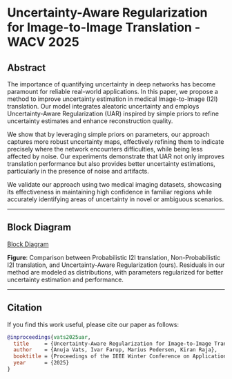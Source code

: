 # Uncertainty-Aware Regularization for Image-to-Image Translation - WACV 2025

## Abstract

The importance of quantifying uncertainty in deep networks has become paramount for reliable real-world applications. In this paper, we propose a method to improve uncertainty estimation in medical Image-to-Image (I2I) translation. Our model integrates aleatoric uncertainty and employs Uncertainty-Aware Regularization (UAR) inspired by simple priors to refine uncertainty estimates and enhance reconstruction quality. 

We show that by leveraging simple priors on parameters, our approach captures more robust uncertainty maps, effectively refining them to indicate precisely where the network encounters difficulties, while being less affected by noise. Our experiments demonstrate that UAR not only improves translation performance but also provides better uncertainty estimations, particularly in the presence of noise and artifacts. 

We validate our approach using two medical imaging datasets, showcasing its effectiveness in maintaining high confidence in familiar regions while accurately identifying areas of uncertainty in novel or ambiguous scenarios.

---

## Block Diagram

[Block Diagram](blockdiag.1.pdf)

**Figure**: Comparison between Probabilistic I2I translation, Non-Probabilistic I2I translation, and Uncertainty-Aware Regularization (ours). Residuals in our method are modeled as distributions, with parameters regularized for better uncertainty estimation and performance.

---

## Citation

If you find this work useful, please cite our paper as follows:

```bibtex
@inproceedings{vats2025uar,
  title     = {Uncertainty-Aware Regularization for Image-to-Image Translation},
  author    = {Anuja Vats, Ivar Farup, Marius Pedersen, Kiran Raja},
  booktitle = {Proceedings of the IEEE Winter Conference on Applications of Computer Vision (WACV)},
  year      = {2025}
}
